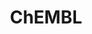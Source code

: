 ---
layout: default
bigquery: https://console.cloud.google.com/bigquery?p=patents-public-data&d=ebi_chembl&page=dataset
citation: '"The ChEMBL database in 2017." Anna Gaulton, Anne Hersey, Michał Nowotka,
  A Patrícia Bento, Jon Chambers, David Mendez, Prudence Mutowo, Francis Atkinson,
  Louisa J Bellis, Elena Cibrián-Uhalte, Mark Davies, Nathan Dedman, Anneli Karlsson,
  María Paula Magariños, John P Overington, George Papadatos, Ines Smit, Andrew R
  Leach Nucleic acids Research (2017) 45 (Database Issue), D945-D954'
contributors: European Bioinformatics Institute
cost: None
description: ChEMBL Data is a manually curated database of small molecules used in
  drug discovery, including information about existing patented drugs.
documentation: 'schema: https://www.ebi.ac.uk/chembl/db_schema


  '
last_edit: 04/13/2022, 07:10:15
location: https://console.cloud.google.com/marketplace/product/google_patents_public_datasets/chembl
maintained_by: EMBL-EBI, an outstation of European Molecular Biology Laboratory
related_publications: '

  ChEMBL: towards direct deposition of bioassay data.


  Mendez D, Gaulton A, Bento AP, Chambers J, De Veij M, Félix E, Magariños MP, Mosquera
  JF, Mutowo P, Nowotka M, Gordillo-Marañón M, Hunter F, Junco L, Mugumbate G, Rodriguez-Lopez
  M, Atkinson F, Bosc N, Radoux CJ, Segura-Cabrera A, Hersey A, Leach AR.


  — Nucleic Acids Res. 2019; 47(D1):D930-D940. doi: 10.1093/nar/gky1075

  '
schema_fields:
- relationship
- bao_id
- warning_type
- num_lipinski_ro5_violations
- downgraded
- enzyme_tid
- res_stem_id
- l6
- drug_substance_flag
- molfile
- bei
- dosage_form
- protein_class_synonym
- pubmed_id
- alert_set_id
- usan_year
- class_level
- tid_fixed
- binding_site_comment
- withdrawn_flag
- creation_date
- full_mwt
- l3
- alert_name
- units
- warning_year
- selectivity_comment
- standard_relation
- src_description
- cpd_str_alert_id
- cellosaurus_id
- isoform
- cell_source_tax_id
- version
- doi
- entity_type
- parameter_value
- company
- ddd_value
- hba_lipinski
- helm_notation
- src_assay_id
- idx
- published_relation
- site_residues
- path
- first_page
- usan_stem
- caloha_id
- acd_logp
- met_id
- accession
- warning_class
- mol_frac_id
- assay_param_id
- pchembl_value
- component_id
- canonical_smiles
- cell_name
- le
- end_position
- substrate_record_id
- assay_subcellular_fraction
- uo_units
- relationship_type
- bao_endpoint
- orig_description
- standard_type
- related_tid
- mol_atc_id
- db_source
- actsm_id
- stem
- mecref_id
- level2_description
- assay_organism
- active_molregno
- component_type
- l8
- patent_expire_date
- applicant_full_name
- last_active
- parent_molregno
- mc_target_name
- curated_by
- parameter_type
- availability_type
- publication_number
- mechanism_of_action
- assay_tissue
- oc_id
- assay_class_id
- target_mapping
- submission_date
- published_units
- standard_text_value
- frac_class_id
- mesh_id
- ap_id
- normal_range_max
- updated_on
- l2
- product_id
- trade_name
- confidence_score
- cidx
- assay_category
- name
- acd_most_apka
- targrel_id
- syn_type
- uberon_id
- authors
- compound_name
- disease_efficacy
- withdrawn_year
- l5
- mc_target_type
- parent_type
- first_approval
- delist_flag
- ridx
- mesh_heading
- acd_most_bpka
- rgid
- warning_description
- prod_pat_id
- level2
- activity_comment
- site_name
- prediction_method
- cell_source_tissue
- pathway_key
- parent_go_id
- annotation
- predbind_id
- assay_test_type
- comments
- bto_id
- frac_code
- withdrawn_class
- abstract
- met_conversion
- text_value
- comp_go_id
- hbd
- cell_description
- cx_most_bpka
- who_extra
- tax_id
- heavy_atoms
- standard_inchi_key
- compsyn_id
- data_validity_comment
- ref_id
- ddd_comment
- action_type
- max_phase_for_ind
- inorganic_flag
- enzyme_name
- assay_desc
- strength
- log_id
- molecular_mechanism
- l7
- patent_id
- short_name
- black_box_warning
- prodrug
- major_class
- stat
- ddd_admr
- drug_product_flag
- tbl
- level5
- max_phase
- mutation
- withdrawn_reason
- record_id
- dosed_ingredient
- assay_cell_type
- warning_country
- ref_url
- tid
- db_version
- warnref_id
- ro3_pass
- hbd_lipinski
- atc_code
- usan_stem_id
- priority
- mc_target_accession
- compound_key
- usan_stem_definition
- result_flag
- cx_logd
- relationship_desc
- ad_type
- year
- stem_class
- previous_company
- bao_format
- ddd_id
- normal_range_min
- mol_irac_id
- start_position
- issue
- biocomp_id
- pref_name
- protclasssyn_id
- src_id
- last_page
- patent_use_code
- ref_type
- indication_class
- standard_value
- topical
- lle
- sei
- target_type
- rtb
- activity_id
- aromatic_rings
- level1_description
- status
- component_synonym
- updated_by
- formulation_id
- efo_id
- full_molformula
- type
- job_id
- irac_class_id
- organism
- country
- activity_count
- src_short_name
- metabolite_record_id
- pathway_id
- synonyms
- ass_cls_map_id
- psa
- sequence
- cl_lincs_id
- mol_hrac_id
- source_domain_id
- as_id
- cell_source_organism
- smid
- met_comment
- qudt_units
- approval_date
- smarts
- toid
- subgroup
- go_id
- natural_product
- first_in_class
- warning_id
- src_compound_id
- clo_id
- oral
- potential_duplicate
- class_type
- standard_inchi
- molecule_type
- curation_comment
- source
- hrac_class_id
- parenteral
- mc_organism
- tissue_id
- alogp
- ingredient
- structure_type
- polymer_flag
- standard_flag
- assay_source
- nda_type
- indref_id
- comp_class_id
- level1
- homologue
- num_ro5_violations
- drug_record_id
- upper_value
- entity_id
- molecular_species
- aidx
- published_type
- domain_id
- active_ingredient
- co_stem_id
- doc_type
- aspect
- direct_interaction
- drugind_id
- protein_class_desc
- route
- research_stem
- irac_code
- efo_term
- num_alerts
- mw_monoisotopic
- std_act_id
- species_group_flag
- l1
- parent_id
- site_id
- assay_id
- sitecomp_id
- sequence_md5sum
- mw_freebase
- acd_logd
- usan_substem
- assay_strain
- mec_id
- targcomp_id
- withdrawn_country
- qed_weighted
- variant_id
- hrac_code
- innovator_company
- title
- chebi_par_id
- description
- chembl_id
- patent_no
- molregno
- relation
- metref_id
- label
- standard_upper_value
- therapeutic_flag
- chirality
- level3
- definition
- hba
- compd_id
- confidence
- alert_id
- cx_logp
- l4
- domain_type
- mc_tax_id
- level3_description
- published_value
- level4_description
- level4
- volume
- journal
- domain_description
- protein_class_id
- value
- cell_ontology_id
- standard_units
- doc_id
- target_desc
- assay_tax_id
- ddd_units
- domain_name
- who_name
- set_name
- mechanism_comment
- cx_most_apka
- molsyn_id
- cell_id
- assay_type
shortname: chembl
tags:
- biotechnology
- health
- chemical
- bioinformatics
- medical
terms_of_use: CC BY-SA 3.0
title: ChEMBL
uuid: e232a192-965c-4ec9-904c-155b6dfe56c5
---